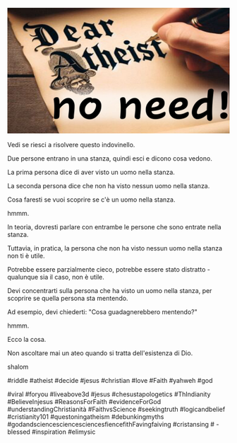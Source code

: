 ![Video cover image](../cover.jpg "cover photo")

Vedi se riesci a risolvere questo indovinello.

Due persone entrano in una stanza, quindi esci e dicono cosa vedono.

La prima persona dice di aver visto un uomo nella stanza.

La seconda persona dice che non ha visto nessun uomo nella stanza.

Cosa faresti se vuoi scoprire se c'è un uomo nella stanza.

hmmm.

In teoria, dovresti parlare con entrambe le persone che sono entrate nella stanza.

Tuttavia, in pratica, la persona che non ha visto nessun uomo nella stanza non ti è utile.

Potrebbe essere parzialmente cieco, potrebbe essere stato distratto - qualunque sia il caso, non è utile.

Devi concentrarti sulla persona che ha visto un uomo nella stanza, per scoprire se quella persona sta mentendo.

Ad esempio, devi chiederti: "Cosa guadagnerebbero mentendo?"

hmmm.

Ecco la cosa.

Non ascoltare mai un ateo quando si tratta dell'esistenza di Dio.

shalom


#riddle #atheist #decide #jesus #christian #love #Faith #yahweh #god

#viral #foryou #liveabove3d #jesus #chesustapologetics #ThIndianity #BelieveInjesus #ReasonsForFaith #evidenceForGod #understandingChristianità #FaithvsScience #seekingtruth #logicandbelief #cristianity101 #questoningatheism #debunkingmyths #godandsciencesciencesciencesfiencefithFavingfaiving #cristansing # -blessed #inspiration #elimysic